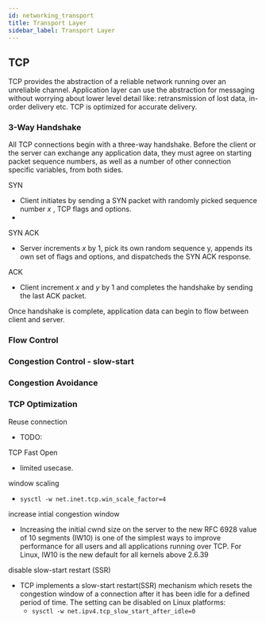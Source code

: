 ```yaml
---
id: networking_transport
title: Transport Layer
sidebar_label: Transport Layer
---
```


## TCP
TCP provides the abstraction of a reliable network running over an unreliable channel. Application layer can use the abstraction for messaging without worrying about lower level detail like: retransmission of lost data, in-order delivery etc. TCP is optimized for accurate delivery.

### 3-Way Handshake
All TCP connections begin with a three-way handshake. Before the client or the server can exchange any application data, they must agree on starting packet sequence numbers, as well as a number of other connection specific variables, from both sides.
<nav class="no-bullet">

SYN
- Client initiates by sending a SYN packet with randomly picked sequence number *x* , TCP flags and options. 
- 
SYN ACK
- Server increments *x* by 1, pick its own random sequence y, appends its own set of flags and options, and dispatcheds the SYN ACK response.

ACK
- Client increment *x* and *y* by 1 and completes the handshake by sending the last ACK packet. 

Once handshake is complete, application data can begin to flow between client and server.

</nav>

### Flow Control
### Congestion Control - slow-start
### Congestion Avoidance
### TCP Optimization
<nav class="no-bullet">

Reuse connection
- TODO:

TCP Fast Open
- limited usecase.

window scaling
- `sysctl -w net.inet.tcp.win_scale_factor=4`

increase intial congestion window
- Increasing the initial cwnd size on the server to the new RFC 6928 value of 10 segments (IW10) is one of the simplest ways to improve performance for all users and all applications running over TCP. For Linux, IW10 is the new default for all kernels above 2.6.39

disable slow-start restart (SSR)
- TCP implements a slow-start restart(SSR) mechanism which resets the congestion window of a connection after it has been idle for a defined period of time. The setting can be disabled on Linux platforms: 
  -  `sysctl -w net.ipv4.tcp_slow_start_after_idle=0`

</nav>
